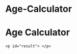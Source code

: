 # Age-Calculator


<!DOCTYPE html>
<html lang="en">
<head>
    <meta charset="UTF-8">
    <title>Document</title>
</head>
<body>
    <h1>Age Calculator</h1>
    
    <p id="result"> </p>
    
<script>
    var age = prompt("Enter your age!");
    var calculation = age * 365;
 if(isNaN(age)){
     alert('Pleaase enter a valid number');
     document.getElementById("result").innerHTML = age + " is not a number " ;
     
 } else{
    document.getElementById("result").innerHTML = age + " years is " + calculation + " days ";
    }
</script>
</body>
</html>
